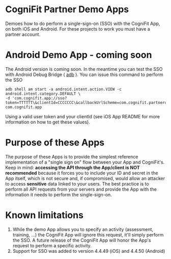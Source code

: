# CogniFit Partner Demo Apps
Demoes how to do perform a single-sign-on (SSO) with the CogniFit App, on both iOS and Android.
For these projects to work you must have a partner account.

# Android Demo App - coming soon
The Android version is coming soon. In the meantime you can test the SSO with Android Debug Bridge ( [adb](https://developer.android.com/studio/command-line/adb) ). You can issue this command to perform the SSO
```
adb shell am start -a android.intent.action.VIEW -c android.intent.category.DEFAULT \ 
-d 'com.cognifit.app://sso?token=TTTTTT\&clientId=CCCCCCC\&callbackUrlScheme=com.cognifit.partnerdemo' com.cognifit.app
```
Using a valid user token and your clientId (see iOS App README for more information on how to get these values).

# Purpose of these Apps
The purpose of these Apps is to provide the simplest reference implementation of a "single sign on" flow between your App and CogniFit's.
Keep in mind: **accessing the API through the App/client is NOT recommended** because it forces you to include your ID and secret in the App itself, which is not secure and, if compromised, would allow an attacker to access **sensitive** data linked to your users. The best practice is to perform all API requests from your servers and provide the App with the information it needs to perform the single-sign-on.

# Known limitations
1. While the demo App allows you to specify an activity (assessment, training, ...) the CogniFit App will ignore this request, it'll simply perform the SSO. A future release of the CogniFit App will honor the App's request to perform a specific activity.
2. Support for SSO was added to version 4.4.49 (iOS) and 4.4.50 (Android)

